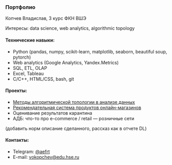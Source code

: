 ### Портфолио

Копчев Владислав, 3 курс ФКН ВШЭ

Интересы: data science, web analytics, algorithmic topology

#### Технические навыки:

- Python (pandas, numpy, scikit-learn, matplotlib, seaborn, beautiful soup, pytorch)
- Web analytics (Google Analytics, Yandex.Metrics)
- SQL, ETL, OLAP
- Excel, Tableau
- C/C++, HTML/CSS, bash, git

#### Проекты:

- [Методы алгоритмической топологии в анализе данных](https://github.com/aefrt/project-topology)
- [Рекомендательная система продуктов онлайн-магазинов](https://github.com/aefrt/database-theory)
- Оценивание результатов карантина 
- АДБ: что-то про e-commerce / retail — розничные сети

(добавить норм описание сделанного, рассказ как в отчете DL)

#### Контакты:

- Telegram: [@aefrt](https://t.me/aefrt)
- E-mail: vokopchev@edu.hse.ru
